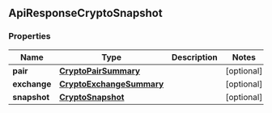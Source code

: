 
## ApiResponseCryptoSnapshot

### Properties
Name | Type | Description | Notes
------------ | ------------- | ------------- | -------------
**pair** | [**CryptoPairSummary**](CryptoPairSummary.md) |  |  [optional]
**exchange** | [**CryptoExchangeSummary**](CryptoExchangeSummary.md) |  |  [optional]
**snapshot** | [**CryptoSnapshot**](CryptoSnapshot.md) |  |  [optional]



